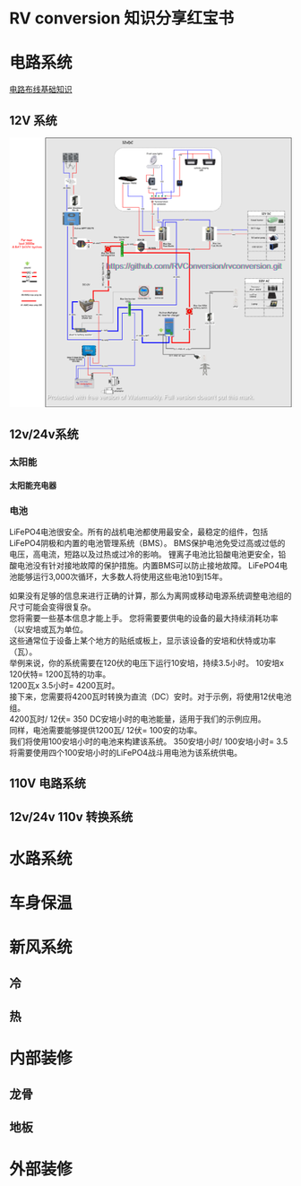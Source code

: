 # RV conversion 知识分享红宝书

# 电路系统

[电路布线基础知识](https://docs.google.com/viewer?url=https://Wiring-Unlimited-EN.pdf.pdf)

## 12V 系统

![12V-electrical-wiring-water.png](images/12V-electrical-wiring-water.png)



## 12v/24v系统

### 太阳能

#### 太阳能充电器

### 电池
LiFePO4电池很安全。所有的战机电池都使用最安全，最稳定的组件，包括LiFePO4阴极和内置的电池管理系统（BMS）。
BMS保护电池免受过高或过低的电压，高电流，短路以及过热或过冷的影响。
锂离子电池比铅酸电池更安全，铅酸电池没有针对接地故障的保护措施。内置BMS可以防止接地故障。
LiFePO4电池能够运行3,000次循环，大多数人将使用这些电池10到15年。

如果没有足够的信息来进行正确的计算，那么为离网或移动电源系统调整电池组的尺寸可能会变得很复杂。  
您将需要一些基本信息才能上手。 您将需要要供电的设备的最大持续消耗功率（以安培或瓦为单位。  
这些通常位于设备上某个地方的贴纸或板上，显示该设备的安培和伏特或功率（瓦）。  
举例来说，你的系统需要在120伏的电压下运行10安培，持续3.5小时。 10安培x 120伏特= 1200瓦特的功率。  
1200瓦x 3.5小时= 4200瓦时。  
接下来，您需要将4200瓦时转换为直流（DC）安时。对于示例，将使用12伏电池组。  
4200瓦时/ 12伏= 350 DC安培小时的电池能量，适用于我们的示例应用。  
同样，电池需要能够提供1200瓦/ 12伏= 100安的功率。  
 我们将使用100安培小时的电池来构建该系统。 350安培小时/ 100安培小时= 3.5 将需要使用四个100安培小时的LiFePO4战斗用电池为该系统供电。

## 110V 电路系统

## 12v/24v 110v 转换系统

# 水路系统

# 车身保温

# 新风系统

## 冷

## 热

# 内部装修

## 龙骨

## 地板

# 外部装修
